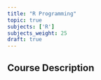 ```yaml
---
title: "R Programming"
topic: true
subjects: ['R']
subjects_weight: 25
draft: true
---
```


## Course Description